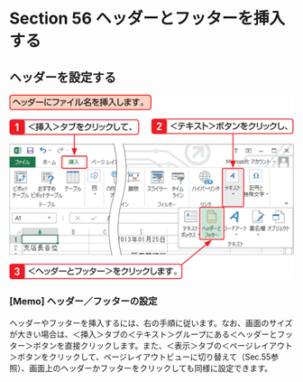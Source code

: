 # Section 56 ヘッダーとフッターを挿入する

## ヘッダーを設定する

![](001.png)

### [Memo] ヘッダー／フッターの設定

ヘッダーやフッターを挿入するには、右の手順に従います。なお、画面のサイズが大きい場合は、＜挿入＞タブの＜テキスト＞グループにある＜ヘッダーとフッター＞ボタンを直接クリックします。また、＜表示＞タブの＜ページレイアウト＞ボタンをクリックして、ページレイアウトビューに切り替えて（Sec.55参照）、画面上のヘッダーかフッターをクリックしても同様に設定できます。
